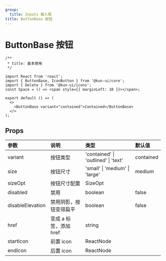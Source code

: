 ```yaml
---
group:
  title: Inputs 输入框
title: ButtonBase 按钮
---
```


# ButtonBase 按钮

```tsx
/**
 * title: 基本使用
 */

import React from 'react';
import { ButtonBase, IconButton } from '@kun-ui/core';
import { Delete } from '@kun-ui/icons';
const Space = () => <span style={{ marginLeft: 10 }}></span>;

export default () => (
  <>
    <ButtonBase variant="contained">Contained</ButtonBase>
  </>
);
```

## Props

| 参数             | 说明                   | 类型                                | 默认值    |
| :--------------- | :--------------------- | :---------------------------------- | :-------- |
| variant          | 按钮类型               | 'contained' \| 'outlined' \| 'text' | contained |
| size             | 按钮尺寸               | 'small' \| 'medium' \| 'large'      | medium    |
| sizeOpt          | 按钮尺寸配置           | SizeOpt                             |
| disabled         | 禁用                   | boolean                             | false     |
| disableElevation | 禁用阴影，按钮变得扁平 | boolean                             | false     |
| href             | 变成 a 标签，添加 href | string                              |           |
| startIcon        | 前置 icon              | ReactNode                           |           |
| endIcon          | 后置 icon              | ReactNode                           |           |
